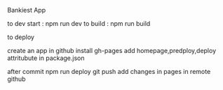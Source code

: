 Bankiest App

to dev start : npm run dev
to build : npm run build

to deploy 

create an app in github
install gh-pages
add homepage,predploy,deploy attritubute in package.json

after commit npm run deploy
git push 
add changes in pages in remote github